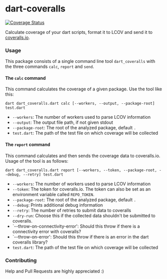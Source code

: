 dart-coveralls
==============
[![Coverage Status](https://coveralls.io/repos/Adracus/dart-coveralls/badge.png)](https://coveralls.io/r/Adracus/dart-coveralls)

Calculate coverage of your dart scripts, format it to LCOV and send it to
[coveralls.io](https://coveralls.io/).

### Usage
This package consists of a single command line tool `dart_coveralls` with
the three commands `calc`, `report` and `send`.

#### The `calc` command
This command calculates the coverage of a given package. Use the tool like this:

```
dart dart_coveralls.dart calc [--workers, --output, --package-root] test.dart
```

* `--workers`: The number of workers used to parse LCOV information
* `--output`: The output file path, if not given stdout
* `--package-root`: The root of the analyzed package, default `.`
* `test.dart`: The path of the test file on which coverage will be collected

#### The `report` command
This command calculates and then sends the coverage data to coveralls.io. Usage
of the tool is as follows:

```
dart dart_coveralls.dart report [--workers, --token, --package-root, --debug, --retry] test.dart
```

* `--workers`: The number of workers used to parse LCOV information
* `--token`: The token for coveralls.io. The token can also be set as an
  environment variable called `REPO_TOKEN`.
* `--package-root`: The root of the analyzed package, default `.`
* `--debug`: Prints additional debug information
* `--retry`: The number of retries to submit data to coveralls
* `--dry-run`: Choose this if the collected data shouldn't be submitted
  to coveralls.
* `--throw-on-connectivity-error': Should this throw if there is a connectivity
  error with coveralls?
* `--throw-on-error': Should this throw if there is an error in the dart
  coveralls library?
* `test.dart`: The path of the test file on which coverage will be collected

### Contributing

Help and Pull Requests are highly appreciated :)
